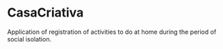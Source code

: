 # CasaCriativa
Application of registration of activities to do at home during the period of social isolation.
